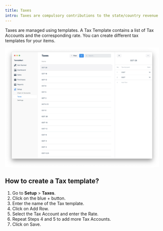 ```yaml
---
title: Taxes
intro: Taxes are compulsory contributions to the state/country revenue.
---
```


Taxes are managed using templates. A Tax Template contains a list of Tax
Accounts and the corresponding rate. You can create different tax templates for
your items.

![Taxes](./images/taxes.png)

## How to create a Tax template?

1. Go to **Setup** > **Taxes**.
1. Click on the blue + button.
1. Enter the name of the Tax template.
1. Click on Add Row.
1. Select the Tax Account and enter the Rate.
1. Repeat Steps 4 and 5 to add more Tax Accounts.
1. Click on Save.
